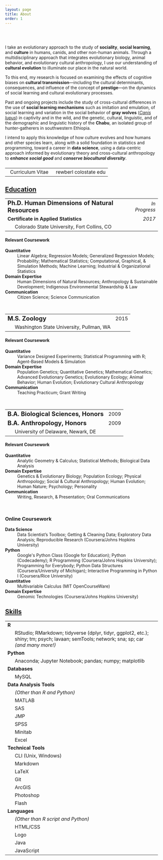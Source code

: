 ```yaml
---
layout: page
title: About
order: 1
---
```

<!-- Source: https://www.randomsnippets.com/2011/04/10/how-to-hide-show-or-toggle-your-div-with-jquery/ -->
<script type="text/javascript" src="https://ajax.googleapis.com/ajax/libs/jquery/1.4.4/jquery.min.js"></script>
<script type="text/javascript">
function show(block) {
     $('.boxes').each(function(index) {
          if ($(this).attr("id") == block) {
               $(this).show(400);
          }
          else {
               $(this).hide(350);
          }
     });
}
function hide(block) {
     $('.boxes').hide(350);
}
</script>

<br>

<div class="circular200 fa-pull-left" style="background-image: url(/public/img/profile_small.jpg); margin: 0rem 2rem 2rem 0rem;"></div>
<p>I take an evolutionary approach to the study of <strong>sociality</strong>, <strong>social learning</strong>, and <strong>culture</strong> in humans, canids, and other non-human animals. Through a multidisciplinary approach that integrates evolutionary biology, animal behavior, and evolutionary cultural anthropology, I use our understanding of <strong>cultural evolution</strong> to illuminate our place in the natural world.</p>
<p>To this end, my research is focused on examining the effects of cognitive biases on <strong>cultural transmission</strong>&mdash;including the cultural determinants, consequences, and influence of the concept of <strong>prestige</strong>&mdash;on the dynamics of social learning and cultural evolutionary processes.</p>
<p>Past and ongoing projects include the study of cross-cultural differences in the use of <strong>social learning mechanisms</strong> such as imitation and emulation, of social learning and variation in the social behavior of <strong>gray wolves</strong> (<a href="https://eol.org/pages/328607/overview" target="_blank"><em>Canis lupus</em></a>) in captivity and in the wild, and the genetic, cultural, linguistic, and of the demographic and linguistic history of the <strong>Chabu</strong>, an isolated group of hunter-gatherers in southwestern Ethiopia.</p>
<p>I intend to apply this knowledge of how culture evolves and how humans and other species learn, along with a solid foundation in statistics and programming, toward a career in <strong>data science</strong>, using a data-centric approach informed by evolutionary theory and cross-cultural anthropology to <strong><em>enhance social good</em></strong> and <strong><em>conserve biocultural diversity</em></strong>.</p>

<table style="margin: 1.5rem 0rem;">
<tr>
<td style="text-align: left;"><a href="/public/pdf/rewberl_cv.pdf" target="_blank"><i class="far fa-file-pdf-o fa-lg"></i></a>
&nbsp;&nbsp;Curriculum Vitae</td>
<td style="text-align: right;"><a href="email.me" rel="nofollow" onclick="this.href='mailto:' + 'rewberl' + '@' + 'colostate' + '.' + 'edu'"><i class="far fa-envelope fa-lg"></i></a>
&nbsp;&nbsp;rewberl <span class="avoidwrap"><i class="fas fa-at"></i> colostate <i class="fas fa-circle"></i> edu</span></td>
</tr>
</table>

## <a id="education-btn" href="javascript:show('boxes1');">Education</a><a id="education-open" href="javascript:show('boxes1');"><i class="far fa-caret-square-down" style="float: right;"></i></a>

<div class="boxes" id="boxes1" markdown="block">
<table>
<tr><td><strong style="font-size: 1.25rem;">Ph.D. Human Dimensions of Natural Resources</strong></td><td style="text-align: right;"><span class="avoidwrap"><em>In Progress</em></span></td></tr>
<tr><td><strong style="font-size: 1rem;">Certificate in Applied Statistics</strong></td><td style="text-align: right;"><span class="avoidwrap"><em>2017</em></span></td></tr>
<tr><td style="padding-left: 2rem;">Colorado State University, Fort Collins, CO</td><td></td></tr>
</table>

<h4>Relevant Coursework</h4>
<dl>
<dt><strong>Quantitative</strong></dt>
<dd>Linear Algebra; Regression Models; Generalized Regression Models; Probability; Mathematical Statistics; Computational, Graphical, & Simulation Methods; Machine Learning; Industrial & Organizational Statistics</dd>
<dt><strong>Domain Expertise</strong></dt>
<dd>Human Dimensions of Natural Resources; Anthropology & Sustainable Development; Indigenous Environmental Stewardship & Law</dd>
<dt><strong>Communication</strong></dt>
<dd>Citizen Science; Science Communication</dd>
</dl>


<br>
<table>
<tr><td><strong style="font-size: 1.25rem;">M.S. Zoology</strong></td><td style="text-align: right;">2015</td></tr>
<tr><td style="padding-left: 2rem;">Washington State University, Pullman, WA</td><td></td></tr>
</table>

<h4>Relevant Coursework</h4>
<dl>
<dt><strong>Quantitative</strong></dt>
<dd>Variance Designed Experiments; Statistical Programming with R; Agent-Based Models & Simulation</dd>
<dt><strong>Domain Expertise</strong></dt>
<dd>Population Genetics; Quantitative Genetics; Mathematical Genetics; Advanced Evolutionary Genetics; Evolutionary Ecology; Animal Behavior; Human Evolution; Evolutionary Cultural Anthropology</dd>
<dt><strong>Communication</strong></dt>
<dd>Teaching Practicum; Grant Writing</dd>
</dl>


<br>
<table>
<tr><td><strong style="font-size: 1.25rem;">B.A. Biological Sciences, Honors</strong></td><td style="text-align: right;">2009</td></tr>
<tr><td><strong style="font-size: 1.25rem;">B.A. Anthropology, Honors</strong></td><td style="text-align: right;">2009</td></tr>
<tr><td style="padding-left: 2rem;">University of Delaware, Newark, DE</td><td></td></tr>
</table>

<h4>Relevant Coursework</h4>
<dl>
<dt><strong>Quantitative</strong></dt>
<dd>Analytic Geometry & Calculus; Statistical Methods; Biological Data Analysis</dd>
<dt><strong>Domain Expertise</strong></dt>
<dd>Genetics & Evolutionary Biology; Population Ecology; Physical Anthropology; Social & Cultural Anthropology; Human Evolution; Human Nature; Psychology; Personality</dd>
<dt><strong>Communication</strong></dt>
<dd>Writing, Research, & Presentation; Oral Communications</dd>
</dl>


<br>
<h3>Online Coursework</h3>
<dl>
<dt><strong>Data Science</strong></dt>
<dd>Data Scientist’s Toolbox; Getting & Cleaning Data; Exploratory Data Analysis; Reproducible Research (Coursera/Johns Hopkins University)</dd>
<dt><strong>Python</strong></dt>
<dd>Google's Python Class (Google for Education); Python (Codecademy); R Programming (Coursera/Johns Hopkins University); Programming for Everybody; Python Data Structures (Coursera/University of Michigan); Interactive Programming in Python I (Coursera/Rice University)</dd>
<dt><strong>Quantitative</strong></dt>
<dd>Multivariable Calculus (MIT OpenCourseWare)</dd>
<dt><strong>Domain Expertise</strong></dt>
<dd>Genomic Technologies (Coursera/Johns Hopkins University)</dd>
</dl>

<a id="education-close" href="javascript:hide('boxes1');"><i class="far fa-caret-square-up" style="float: right; font-size: 1.5rem; margin-bottom: .5rem;"></i></a>
</div>



## <a id="skills-btn" href="javascript:show('boxes2');">Skills</a><a id="skills-open" href="javascript:show('boxes2');"><i class="far fa-caret-square-down" style="float: right;"></i></a>

<div class="boxes" id="boxes2" markdown="block">

<table>
<tr><td><strong>R</strong></td><td style="text-align: right;"><i class="fas fa-star"></i><i class="fas fa-star"></i><i class="fas fa-star"></i></td></tr>
<tr><td colspan="2" style="padding-left: 2rem;">RStudio; RMarkdown; tidyverse (dplyr, tidyr, ggplot2, etc.); shiny; tm; psych; lavaan; semTools; network; sna; sp; car <em>(and many more!)</em></td></tr>
<tr><td><strong>Python</strong></td><td style="text-align: right;"><i class="fas fa-star"></i><i class="fas fa-star"></i><i class="far fa-star"></i></td></tr>
<tr><td colspan="2" style="padding-left: 2rem;">Anaconda; Jupyter Notebook; pandas; numpy; matplotlib</td></tr>
<tr><td><strong>Databases</strong></td><td style="text-align: right;"><i class="fas fa-star"></i><i class="far fa-star"></i><i class="far fa-star"></i></td></tr>
<tr><td colspan="2" style="padding-left: 2rem;">MySQL</td></tr>
<tr><td colspan="2"><strong>Data Analysis Tools</strong></td></tr>
<tr><td style="padding-left: 2rem;"><em>(Other than R and Python)</em></td><td style="text-align: right;"></td></tr>
<tr><td style="padding-left: 2rem;">MATLAB</td><td style="text-align: right;"><i class="fas fa-star"></i><span class="fa-stack"><i class="far fa-star"></i><i class="fas fa-star-half"></i></span><i class="far fa-star"></i></td></tr>
<tr><td style="padding-left: 2rem;">SAS</td><td style="text-align: right;"><i class="fas fa-star"></i><span class="fa-stack"><i class="far fa-star"></i><i class="fas fa-star-half"></i></span><i class="far fa-star"></i></td></tr>
<tr><td style="padding-left: 2rem;">JMP</td><td style="text-align: right;"><i class="fas fa-star"></i><span class="fa-stack"><i class="far fa-star"></i><i class="fas fa-star-half"></i></span><i class="far fa-star"></i></td></tr>
<tr><td style="padding-left: 2rem;">SPSS</td><td style="text-align: right;"><i class="fas fa-star"></i><span class="fa-stack"><i class="far fa-star"></i><i class="fas fa-star-half"></i></span><i class="far fa-star"></i></td></tr>
<tr><td style="padding-left: 2rem;">Minitab</td><td style="text-align: right;"><i class="fas fa-star"></i><span class="fa-stack"><i class="far fa-star"></i><i class="fas fa-star-half"></i></span><i class="far fa-star"></i></td></tr>
<tr><td style="padding-left: 2rem;">Excel</td><td style="text-align: right;"><i class="fas fa-star"></i><i class="fas fa-star"></i><span class="fa-stack"><i class="far fa-star"></i><i class="fas fa-star-half"></i></span></td></tr>
<tr><td colspan="2"><strong>Technical Tools</strong></td></tr>
<tr><td style="padding-left: 2rem;">CLI (Unix, Windows)</td><td style="text-align: right;"><i class="fas fa-star"></i><i class="fas fa-star"></i><i class="far fa-star"></i></td></tr>
<tr><td style="padding-left: 2rem;">Markdown</td><td style="text-align: right;"><i class="fas fa-star"></i><i class="fas fa-star"></i><span class="fa-stack"><i class="far fa-star"></i><i class="fas fa-star-half"></i></span></td></tr>
<tr><td style="padding-left: 2rem;">LaTeX</td><td style="text-align: right;"><i class="fas fa-star"></i><i class="fas fa-star"></i><i class="far fa-star"></i></td></tr>
<tr><td style="padding-left: 2rem;">Git</td><td style="text-align: right;"><i class="fas fa-star"></i><i class="fas fa-star"></i><i class="far fa-star"></i></td></tr>
<tr><td style="padding-left: 2rem;">ArcGIS</td><td style="text-align: right;"><i class="fas fa-star"></i><i class="fas fa-star"></i><i class="far fa-star"></i></td></tr>
<tr><td style="padding-left: 2rem;">Photoshop</td><td style="text-align: right;"><i class="fas fa-star"></i><i class="fas fa-star"></i><i class="fas fa-star"></i></td></tr>
<tr><td style="padding-left: 2rem;">Flash</td><td style="text-align: right;"><i class="fas fa-star"></i><span class="fa-stack"><i class="far fa-star"></i><i class="fas fa-star-half"></i></span><i class="far fa-star"></i></td></tr>
<tr><td colspan="2"><strong>Languages</strong></td></tr>
<tr><td style="padding-left: 2rem;"><em>(Other than R script and Python)</em></td><td style="text-align: right;"></td></tr>
<tr><td style="padding-left: 2rem;">HTML/CSS</td><td style="text-align: right;"><i class="fas fa-star"></i><i class="fas fa-star"></i><i class="fas fa-star"></i></td></tr>
<tr><td style="padding-left: 2rem;">Logo</td><td style="text-align: right;"><i class="fas fa-star"></i><i class="fas fa-star"></i><i class="fas fa-star"></i></td></tr>
<tr><td style="padding-left: 2rem;">Java</td><td style="text-align: right;"><i class="fas fa-star"></i><i class="far fa-star"></i><i class="far fa-star"></i></td></tr>
<tr><td style="padding-left: 2rem;">JavaScript</td><td style="text-align: right;"><i class="fas fa-star"></i><i class="far fa-star"></i><i class="far fa-star"></i></td></tr>
</table>

<!-- Add systematic key/legend for star meanings, e.g. basic functions, advanced tasks, "full-stack"? -->

<a id="skills-close" href="javascript:hide('boxes2');"><i class="far fa-caret-square-up" style="float: right; font-size: 1.5rem; margin-bottom: .5rem;"></i></a>
</div>


<!--
<a id="projects-btn" href="javascript:show('boxes3');"><h2>Projects</h2></a>

<div class="boxes" id="boxes3">

Biocultural Diversity in Ethiopia

</div>



Curriculum Vitae [icon]
-->
